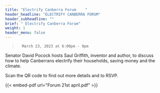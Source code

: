 ```yaml
---
title: "Electrify Canberra Forum	"
header_headline: "ELECTRIFY CANBERRA FORUM"
header_subheadline: ""
brief: " Electrify Canberra Forum"
weight: 1 
header_menu: false
---  
```

 
> 		March 23, 2023 at 6:00pm - 9pm
Senator David Pocock hosts Saul Griffith, inventor and author, to discuss how to help Canberrans electrify their households, saving money and the climate.

Scan the QR code to find out more details and to RSVP.

 
  
  {{< embed-pdf url="Forum 21st april.pdf" >}}